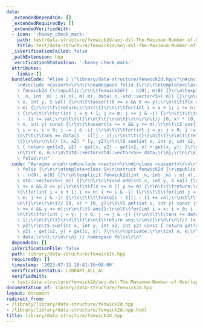 ```yaml
---
data:
  _extendedDependsOn: []
  _extendedRequiredBy: []
  _extendedVerifiedWith:
  - icon: ':heavy_check_mark:'
    path: test/data-structure/fenwick2d/aoj-dsl-The-Maximum-Number-of-Overlaps.test.cpp
    title: test/data-structure/fenwick2d/aoj-dsl-The-Maximum-Number-of-Overlaps.test.cpp
  _isVerificationFailed: false
  _pathExtension: hpp
  _verificationStatusIcon: ':heavy_check_mark:'
  attributes:
    links: []
  bundledCode: "#line 2 \"library/data-structure/fenwick2d.hpp\"\n#include <vector>\r\
    \n#include <cassert>\r\n\r\nnamespace felix {\r\n\r\ntemplate<class S>\r\nstruct\
    \ fenwick2d {\r\npublic:\r\n\tfenwick2d() : n(0), m(0) {}\r\n\texplicit fenwick2d(int\
    \ _n, int _m) : n(_n), m(_m), data(_n, std::vector<S>(_m)) {}\r\n\r\n\tvoid add(int\
    \ x, int y, S val) {\r\n\t\tassert(0 <= x && 0 <= y);\r\n\t\tif(x >= n || y >=\
    \ m) {\r\n\t\t\treturn;\r\n\t\t}\r\n\t\tfor(int i = x + 1; i <= n; i += i & -i)\
    \ {\r\n\t\t\tfor(int j = y + 1; j <= m; j += j & -j) {\r\n\t\t\t\tdata[i - 1][j\
    \ - 1] += val;\r\n\t\t\t}\r\n\t\t}\r\n\t}\r\n\r\n\t// [0, x) * [0, y)\r\n\tS get(int\
    \ x, int y) const {\r\n\t\tassert(x <= n && y <= m);\r\n\t\tS ans{};\r\n\t\tfor(int\
    \ i = x; i > 0; i -= i & -i) {\r\n\t\t\tfor(int j = y; j > 0; j -= j & -j) {\r\
    \n\t\t\t\tans += data[i - 1][j - 1];\r\n\t\t\t}\r\n\t\t}\r\n\t\treturn ans;\r\n\
    \t}\r\n\r\n\t// [x, x2) * [y, y2)\r\n\tS sum(int x, int y, int x2, int y2) const\
    \ { return get(x2, y2) - get(x, y2) - get(x2, y) + get(x, y); }\r\n\r\nprivate:\r\
    \n\tint n, m;\r\n\tstd::vector<std::vector<S>> data;\r\n};\r\n\r\n} // namespace\
    \ felix\r\n"
  code: "#pragma once\r\n#include <vector>\r\n#include <cassert>\r\n\r\nnamespace\
    \ felix {\r\n\r\ntemplate<class S>\r\nstruct fenwick2d {\r\npublic:\r\n\tfenwick2d()\
    \ : n(0), m(0) {}\r\n\texplicit fenwick2d(int _n, int _m) : n(_n), m(_m), data(_n,\
    \ std::vector<S>(_m)) {}\r\n\r\n\tvoid add(int x, int y, S val) {\r\n\t\tassert(0\
    \ <= x && 0 <= y);\r\n\t\tif(x >= n || y >= m) {\r\n\t\t\treturn;\r\n\t\t}\r\n\
    \t\tfor(int i = x + 1; i <= n; i += i & -i) {\r\n\t\t\tfor(int j = y + 1; j <=\
    \ m; j += j & -j) {\r\n\t\t\t\tdata[i - 1][j - 1] += val;\r\n\t\t\t}\r\n\t\t}\r\
    \n\t}\r\n\r\n\t// [0, x) * [0, y)\r\n\tS get(int x, int y) const {\r\n\t\tassert(x\
    \ <= n && y <= m);\r\n\t\tS ans{};\r\n\t\tfor(int i = x; i > 0; i -= i & -i) {\r\
    \n\t\t\tfor(int j = y; j > 0; j -= j & -j) {\r\n\t\t\t\tans += data[i - 1][j -\
    \ 1];\r\n\t\t\t}\r\n\t\t}\r\n\t\treturn ans;\r\n\t}\r\n\r\n\t// [x, x2) * [y,\
    \ y2)\r\n\tS sum(int x, int y, int x2, int y2) const { return get(x2, y2) - get(x,\
    \ y2) - get(x2, y) + get(x, y); }\r\n\r\nprivate:\r\n\tint n, m;\r\n\tstd::vector<std::vector<S>>\
    \ data;\r\n};\r\n\r\n} // namespace felix\r\n"
  dependsOn: []
  isVerificationFile: false
  path: library/data-structure/fenwick2d.hpp
  requiredBy: []
  timestamp: '2023-07-11 10:41:16+08:00'
  verificationStatus: LIBRARY_ALL_AC
  verifiedWith:
  - test/data-structure/fenwick2d/aoj-dsl-The-Maximum-Number-of-Overlaps.test.cpp
documentation_of: library/data-structure/fenwick2d.hpp
layout: document
redirect_from:
- /library/library/data-structure/fenwick2d.hpp
- /library/library/data-structure/fenwick2d.hpp.html
title: library/data-structure/fenwick2d.hpp
---
```

